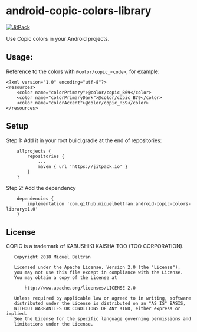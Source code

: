 # android-copic-colors-library

[![JitPack](https://jitpack.io/v/miquelbeltran/android-copic-colors-library.svg)](https://jitpack.io/#miquelbeltran/android-copic-colors-library/)

Use Copic colors in your Android projects.

## Usage:

Reference to the colors with `@color/copic_<code>`, for example:

```
<?xml version="1.0" encoding="utf-8"?>
<resources>
    <color name="colorPrimary">@color/copic_B69</color>
    <color name="colorPrimaryDark">@color/copic_B79</color>
    <color name="colorAccent">@color/copic_R59</color>
</resources>
```

## Setup

Step 1: Add it in your root build.gradle at the end of repositories:

```
	allprojects {
		repositories {
			...
			maven { url 'https://jitpack.io' }
		}
	}
```

Step 2: Add the dependency

```
	dependencies {    
	    implementation 'com.github.miquelbeltran:android-copic-colors-library:1.0'
	}
```

## License

COPIC is a trademark of KABUSHIKI KAISHA TOO (TOO CORPORATION).

```
   Copyright 2018 Miquel Beltran

   Licensed under the Apache License, Version 2.0 (the "License");
   you may not use this file except in compliance with the License.
   You may obtain a copy of the License at

       http://www.apache.org/licenses/LICENSE-2.0

   Unless required by applicable law or agreed to in writing, software
   distributed under the License is distributed on an "AS IS" BASIS,
   WITHOUT WARRANTIES OR CONDITIONS OF ANY KIND, either express or implied.
   See the License for the specific language governing permissions and
   limitations under the License.
   ```
